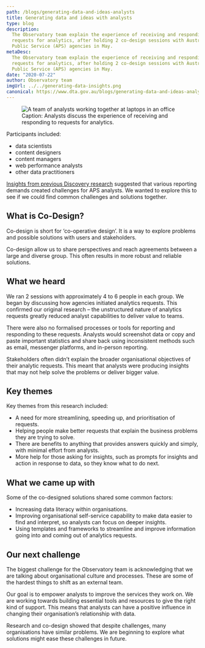```yaml
---
path: /blogs/generating-data-and-ideas-analysts
title: Generating data and ideas with analysts
type: blog
description:
  The Observatory team explain the experience of receiving and responding to
  requests for analytics, after holding 2 co-design sessions with Australian
  Public Service (APS) agencies in May.
metaDesc:
  The Observatory team explain the experience of receiving and responding to
  requests for analytics, after holding 2 co-design sessions with Australian
  Public Service (APS) agencies in May.
date: "2020-07-22"
author: Observatory team
imgUrl: ../../generating-data-insights.png
canonical: https://www.dta.gov.au/blogs/generating-data-and-ideas-analysts
---
```


<figure>
<img class="au-responsive-media img-shadow" src="../../generating-data-insights.png" alt="A team of analysts working together at laptops in an office"/>
<figcaption class="max-42">Caption: Analysts discuss the experience of receiving and responding to requests for analytics.</figcaption>
</figure>

Participants included:

- data scientists
- content designers
- content managers
- web performance analysts
- other data practitioners

[Insights from previous Discovery research](https://observatory.service.gov.au/research#discovery-report)
suggested that various reporting demands created challenges for APS analysts. We
wanted to explore this to see if we could find common challenges and solutions
together.

## What is Co-Design?

Co-design is short for ‘co-operative design’. It is a way to explore problems
and possible solutions with users and stakeholders.

Co-design allow us to share perspectives and reach agreements between a large
and diverse group. This often results in more robust and reliable solutions.

## What we heard

We ran 2 sessions with approximately 4 to 6 people in each group. We began by
discussing how agencies initiated analytics requests. This confirmed our
original research – the unstructured nature of analytics requests greatly
reduced analyst capabilities to deliver value to teams.

There were also no formalised processes or tools for reporting and responding to
these requests. Analysts would screenshot data or copy and paste important
statistics and share back using inconsistent methods such as email, messenger
platforms, and in-person reporting.

Stakeholders often didn’t explain the broader organisational objectives of their
analytic requests. This meant that analysts were producing insights that may not
help solve the problems or deliver bigger value.

## Key themes

Key themes from this research included:

- A need for more streamlining, speeding up, and prioritisation of requests.
- Helping people make better requests that explain the business problems they
  are trying to solve.
- There are benefits to anything that provides answers quickly and simply, with
  minimal effort from analysts.
- More help for those asking for insights, such as prompts for insights and
  action in response to data, so they know what to do next.

## What we came up with

Some of the co-designed solutions shared some common factors:

- Increasing data literacy within organisations.
- Improving organisational self-service capability to make data easier to find
  and interpret, so analysts can focus on deeper insights.
- Using templates and frameworks to streamline and improve information going
  into and coming out of analytics requests.

## Our next challenge

The biggest challenge for the Observatory team is acknowledging that we are
talking about organisational culture and processes. These are some of the
hardest things to shift as an external team.

Our goal is to empower analysts to improve the services they work on. We are
working towards building essential tools and resources to give the right kind of
support. This means that analysts can have a positive influence in changing
their organisation’s relationship with data.

Research and co-design showed that despite challenges, many organisations have
similar problems. We are beginning to explore what solutions might ease these
challenges in future.
